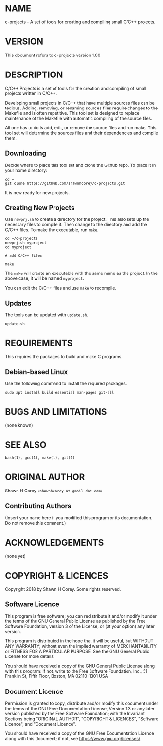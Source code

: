 <!--
     Title: C/C++ Projects
 Copyright: Copyright 2018 by Shawn H Corey. Some rights reserved.
   Licence: GNU GENERAL PUBLIC LICENSE v3.0, see https://www.gnu.org/licenses/gpl-3.0.html
   Purpose: A set of tools for creating and compiling small C/C++ projects.
-->

# NAME

c-projects - A set of tools for creating and compiling small C/C++ projects.

# VERSION

This document refers to c-projects version 1.00

# DESCRIPTION

C/C++ Projects is a set of tools for the creation and compiling of small
projects written in C/C++.

Developing small projects in C/C++ that have multiple sources files can be tedious.
Adding, removing, or renaming sources files require changes to the Makefile and is often repetitive.
This tool set is designed to replace maintenance of the Makefile with automatic compiling of the source files.

All one has to do is add, edit, or remove the source files and run make.
This tool set will determine the sources files and their dependencies
and compile them.

## Downloading

Decide where to place this tool set and clone the Github repo.
To place it in your home directory:

    cd ~
    git clone https://github.com/shawnhcorey/c-projects.git

It is now ready for new projects.

## Creating New Projects

Use `newprj.sh` to create a directory for the project.
This also sets up the necessary files to compile it.
Then change to the directory and add the C/C++ files.
To make the executable, run `make`.

    cd ~/c-projects
    newprj.sh myproject
    cd myproject

    # add C/C++ files

    make

The `make` will create an executable with the same name as the project.
In the above case, it will be named `myproject`.

You can edit the C/C++ files and use `make` to recompile.

## Updates

The tools can be updated with `update.sh`.

    update.sh

# REQUIREMENTS

This requires the packages to build and make C programs.

## Debian-based Linux

Use the following command to install the required packages.

    sudo apt install build-essential man-pages git-all

# BUGS AND LIMITATIONS

(none known)

# SEE ALSO

    bash(1), gcc(1), make(1), git(1)

# ORIGINAL AUTHOR

Shawn H Corey `<shawnhcorey at gmail dot com>`

## Contributing Authors

(Insert your name here if you modified this program or its documentation.
 Do not remove this comment.)

# ACKNOWLEDGEMENTS

(none yet)

# COPYRIGHT & LICENCES

Copyright 2018 by Shawn H Corey. Some rights reserved.

## Software Licence

This program is free software; you can redistribute it and/or modify
it under the terms of the GNU General Public License as published by
the Free Software Foundation, version 3 of the License, or
(at your option) any later version.

This program is distributed in the hope that it will be useful,
but WITHOUT ANY WARRANTY; without even the implied warranty of
MERCHANTABILITY or FITNESS FOR A PARTICULAR PURPOSE.  See the
GNU General Public License for more details.

You should have received a copy of the GNU General Public License
along with this program; if not, write to the Free Software
Foundation, Inc., 51 Franklin St, Fifth Floor, Boston, MA  02110-1301  USA

## Document Licence

Permission is granted to copy, distribute and/or modify this document under the
terms of the GNU Free Documentation License, Version 1.3 or any later version
published by the Free Software Foundation; with the Invariant Sections being
"ORIGINAL AUTHOR", "COPYRIGHT & LICENCES", "Software Licence",
and "Document Licence".

You should have received a copy of the GNU Free Documentation Licence
along with this document; if not, see https://www.gnu.org/licenses/

